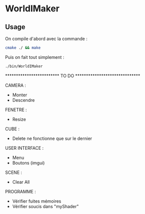 # WorldIMaker

## Usage

On compile d'abord avec la commande :

```bash
cmake ./ && make
```

Puis on fait tout simplement :

```bash
./bin/WorldIMaker
```


************************* TO DO ******************************

CAMERA : 
- Monter 
- Descendre

FENETRE : 
- Resize

CUBE : 
- Delete ne fonctionne que sur le dernier

USER INTERFACE : 
- Menu
- Boutons (imgui)

SCENE : 
- Clear All

PROGRAMME : 
- Vérifier fuites mémoires
- Vérifier soucis dans "myShader"



